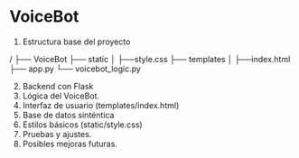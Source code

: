 # VoiceBot

1. Estructura base del proyecto

/
├── VoiceBot
├── static
│   ├──style.css
├── templates
│   ├──index.html
├── app.py
└── voicebot_logic.py

2. Backend con Flask
3. Lógica del VoiceBot.
4. Interfaz de usuario (templates/index.html)
5. Base de datos sinténtica
6. Estilos básicos (static/style.css)
7. Pruebas y ajustes.
8. Posibles mejoras futuras.